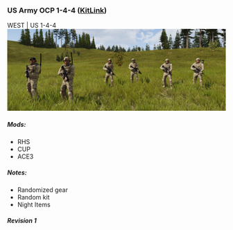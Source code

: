 ### US Army OCP 1-4-4  ([KitLink](https://raw.githubusercontent.com/rempopo/Gear_Kits_Collection/master/West/US%20Army%20OCP%201-4-4/Kits%20US%20Army%20OCP%201-4-4.sqf))
WEST | US 1-4-4 
<br />
<img src="https://raw.githubusercontent.com/rempopo/Gear_Kits_Collection/master/West/US%20Army%20OCP%201-4-4/usocp_overview.jpg" />

##### Mods:
- RHS
- CUP
- ACE3

##### Notes:
- Randomized gear
- Random kit
- Night Items

##### Revision 1
